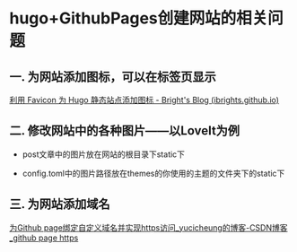 # hugo+GithubPages创建网站的相关问题


## 一. 为网站添加图标，可以在标签页显示

[利用 Favicon 为 Hugo 静态站点添加图标 - Bright's Blog (ibrights.github.io)](https://ibrights.github.io/post/blog20210527/)

## 二. 修改网站中的各种图片——以LoveIt为例

- post文章中的图片放在网站的根目录下static下

- config.toml中的图片路径放在themes的你使用的主题的文件夹下的static下

## 三. 为网站添加域名

[为Github page绑定自定义域名并实现https访问_yucicheung的博客-CSDN博客_github page https](https://blog.csdn.net/yucicheung/article/details/79560027)


